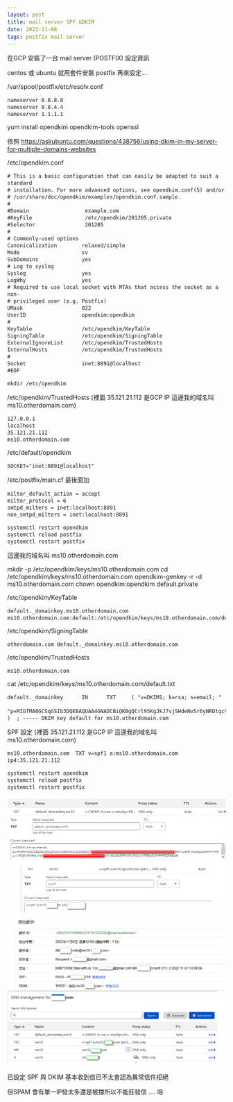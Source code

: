 ```yaml
---
layout: post
title: mail server SPF &DKIM
date: 2022-11-08
tags: postfix mail server
---
```


在GCP 安裝了一台 mail server (POSTFIX) 設定資訊

centos 或 ubuntu 就用套件安裝 postfix 再來設定...

/var/spool/postfix/etc/resolv.conf
```
nameserver 8.8.8.8
nameserver 8.8.4.4
nameserver 1.1.1.1
```

yum install opendkim opendkim-tools openssl

依照 https://askubuntu.com/questions/438756/using-dkim-in-my-server-for-multiple-domains-websites

/etc/opendkim.conf
```
# This is a basic configuration that can easily be adapted to suit a standard
# installation. For more advanced options, see opendkim.conf(5) and/or
# /usr/share/doc/opendkim/examples/opendkim.conf.sample.
#
#Domain                  example.com
#KeyFile                 /etc/opendkim/201205.private
#Selector                201205
#
# Commonly-used options
Canonicalization        relaxed/simple
Mode                    sv
SubDomains              yes
# Log to syslog
Syslog                  yes
LogWhy                  yes
# Required to use local socket with MTAs that access the socket as a non-
# privileged user (e.g. Postfix)
UMask                   022
UserID                  opendkim:opendkim
#
KeyTable                /etc/opendkim/KeyTable
SigningTable            /etc/opendkim/SigningTable
ExternalIgnoreList      /etc/opendkim/TrustedHosts
InternalHosts           /etc/opendkim/TrustedHosts
#
Socket                  inet:8891@localhost
#EOF
```

```
mkdir /etc/opendkim
```

/etc/opendkim/TrustedHosts (裡面 35.121.21.112 是GCP IP 這邊我的域名叫 ms10.otherdomain.com)
```
127.0.0.1
localhost
35.121.21.112
ms10.otherdomain.com
```

/etc/default/opendkim
```
SOCKET="inet:8891@localhost"
```

/etc/postfix/main.cf 最後面加
```
milter_default_action = accept
milter_protocol = 6
smtpd_milters = inet:localhost:8891
non_smtpd_milters = inet:localhost:8891
```

```
systemctl restart opendkim
systemctl reload postfix
systemctl restart postfix
```

這邊我的域名叫 ms10.otherdomain.com

mkdir -p /etc/opendkim/keys/ms10.otherdomain.com
cd /etc/opendkim/keys/ms10.otherdomain.com
opendkim-genkey -r -d ms10.otherdomain.com
chown opendkim:opendkim default.private


/etc/opendkim/KeyTable
```
default._domainkey.ms10.otherdomain.com ms10.otherdomain.com:default:/etc/opendkim/keys/ms10.otherdomain.com/default.private
```

/etc/opendkim/SigningTable
```
otherdomain.com default._domainkey.ms10.otherdomain.com
```

/etc/opendkim/TrustedHosts
```
ms10.otherdomain.com
```

cat /etc/opendkim/keys/ms10.otherdomain.com/default.txt
```
default._domainkey      IN      TXT     ( "v=DKIM1; k=rsa; s=email; "
          "p=MIGfMA0GCSqGSIb3DQEBAQUAA4GNADCBiQKBgQCrl95KgJkJ7vjSHdeNvSr6yNRDtqc9pWGdYl8fSjQKIdSgsshLj7EbGuIKKYh2WKHrGiDdZi4ORhhnYMKyzrUTRIjEq33SEWuYiWTHVZMMNuUiYQ4viBIDbhiPO+FPsi5rR/Veuqiet4mAoeklpDS9nVFor5wupmZW8q0p0YHHZQIDAQAB" )  ; ----- DKIM key default for ms10.otherdomain.com

```

SPF 設定 (裡面 35.121.21.112 是GCP IP 這邊我的域名叫 ms10.otherdomain.com)
```
ms10.otherdomain.com  TXT v=spf1 a:ms10.otherdomain.com ip4:35.121.21.112
```

```
systemctl restart opendkim
systemctl reload postfix
systemctl restart postfix
```

<img src="/images/posts/mailsrver/DKIM_SPF1.png">
<img src="/images/posts/mailsrver/DKIM_SPF3.png">
已設定 SPF 與 DKIM 基本收到信已不太會認為異常信件拒絕

但SPAM 會有單一IP發太多還是被擋所以不能狂發信 .... 哈
